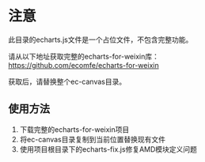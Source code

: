 # 注意

此目录的echarts.js文件是一个占位文件，不包含完整功能。

请从以下地址获取完整的echarts-for-weixin库：
https://github.com/ecomfe/echarts-for-weixin

获取后，请替换整个ec-canvas目录。

## 使用方法

1. 下载完整的echarts-for-weixin项目
2. 将ec-canvas目录复制到当前位置替换现有文件
3. 使用项目根目录下的echarts-fix.js修复AMD模块定义问题
